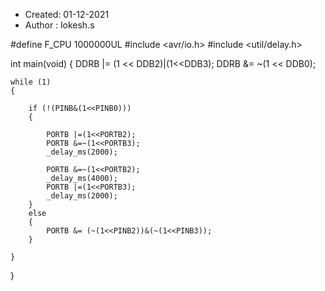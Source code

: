 
 * Created: 01-12-2021
 * Author : lokesh.s

#define F_CPU 1000000UL
#include <avr/io.h>
#include <util/delay.h>

int main(void)
{
	DDRB |= (1 << DDB2)|(1<<DDB3);
	DDRB &= ~(1 << DDB0);


	while (1)
	{
		
		if (!(PINB&(1<<PINB0)))
		{
			
			PORTB |=(1<<PORTB2);
			PORTB &=~(1<<PORTB3);
			_delay_ms(2000);
			
			PORTB &=~(1<<PORTB2);
			_delay_ms(4000);
			PORTB |=(1<<PORTB3);
			_delay_ms(2000);
		}
		else
		{
			PORTB &= (~(1<<PINB2))&(~(1<<PINB3));
		}

	}
}
